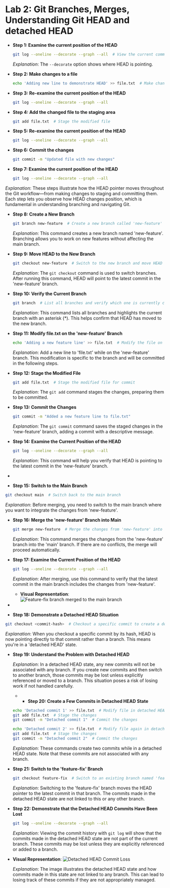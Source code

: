 # Lab 2: Git Branches, Merges, Understanding Git HEAD and detached HEAD

- **Step 1: Examine the current position of the HEAD**

  ```bash
  git log --oneline --decorate --graph --all  # View the current commit history and position of HEAD
  ```

  *Explanation*: The `--decorate` option shows where HEAD is pointing.

- **Step 2: Make changes to a file**

  ```bash
  echo 'Adding new line to demonstrate HEAD' >> file.txt  # Make changes to a tracked file
  ```

- **Step 3: Re-examine the current position of the HEAD**

  ```bash
  git log --oneline --decorate --graph --all
  ```

- **Step 4: Add the changed file to the staging area**

  ```bash
  git add file.txt  # Stage the modified file
  ```

- **Step 5: Re-examine the current position of the HEAD**

  ```bash
  git log --oneline --decorate --graph --all
  ```

- **Step 6: Commit the changes**

  ```bash
  git commit -m "Updated file with new changes"
  ```

- **Step 7: Examine the current position of the HEAD**

  ```bash
  git log --oneline --decorate --graph --all
  ```

*Explanation*: These steps illustrate how the HEAD pointer moves throughout the Git workflow—from making changes to staging and committing them. Each step lets you observe how HEAD changes position, which is fundamental in understanding branching and navigating Git.

- **Step 8: Create a New Branch**

  ```bash
  git branch new-feature  # Create a new branch called 'new-feature'
  ```

  *Explanation*: This command creates a new branch named 'new-feature'. Branching allows you to work on new features without affecting the main branch.

- **Step 9: Move HEAD to the New Branch**

  ```bash
  git checkout new-feature  # Switch to the new branch and move HEAD to it
  ```

  *Explanation*: The `git checkout` command is used to switch branches. After running this command, HEAD will point to the latest commit in the 'new-feature' branch.

- **Step 10: Verify the Current Branch**

  ```bash
  git branch  # List all branches and verify which one is currently checked out
  ```

  *Explanation*: This command lists all branches and highlights the current branch with an asterisk (\*). This helps confirm that HEAD has moved to the new branch.

- **Step 11: Modify file.txt on the 'new-feature' Branch**

  ```bash
  echo 'Adding a new feature line' >> file.txt  # Modify the file on the new-feature branch
  ```

  *Explanation*: Add a new line to 'file.txt' while on the 'new-feature' branch. This modification is specific to the branch and will be committed in the following steps.

- **Step 12: Stage the Modified File**

  ```bash
  git add file.txt  # Stage the modified file for commit
  ```

  *Explanation*: The `git add` command stages the changes, preparing them to be committed.

- **Step 13: Commit the Changes**

  ```bash
  git commit -m "Added a new feature line to file.txt"
  ```

  *Explanation*: The `git commit` command saves the staged changes in the 'new-feature' branch, adding a commit with a descriptive message.

- **Step 14: Examine the Current Position of the HEAD**

  ```bash
  git log --oneline --decorate --graph --all
  ```

  *Explanation*: This command will help you verify that HEAD is pointing to the latest commit in the 'new-feature' branch.

-

- **Step 15: Switch to the Main Branch**

```bash
git checkout main  # Switch back to the main branch
```

*Explanation*: Before merging, you need to switch to the main branch where you want to integrate the changes from 'new-feature'.

- **Step 16: Merge the 'new-feature' Branch into Main**

  ```bash
  git merge new-feature  # Merge the changes from 'new-feature' into 'main'
  ```

  *Explanation*: This command merges the changes from the 'new-feature' branch into the 'main' branch. If there are no conflicts, the merge will proceed automatically.

- **Step 17: Examine the Current Position of the HEAD**

  ```bash
  git log --oneline --decorate --graph --all
  ```

  *Explanation*: After merging, use this command to verify that the latest commit in the main branch includes the changes from 'new-feature'.
  - **Visual Representation**:
  ![Feature-fix branch merged to the main branch](branch_merged_to_main.png)

-

- **Step 18: Demonstrate a Detached HEAD Situation**

```bash
git checkout <commit-hash>  # Checkout a specific commit to create a detached HEAD
```

*Explanation*: When you checkout a specific commit by its hash, HEAD is now pointing directly to that commit rather than a branch. This means you're in a 'detached HEAD' state.

- **Step 19: Understand the Problem with Detached HEAD**

  *Explanation*: In a detached HEAD state, any new commits will not be associated with any branch. If you create new commits and then switch to another branch, those commits may be lost unless explicitly referenced or moved to a branch. This situation poses a risk of losing work if not handled carefully.

    - - **Step 20: Create a Few Commits in Detached HEAD State**

  ```bash
  echo 'Detached commit 1' >> file.txt  # Modify file in detached HEAD state
  git add file.txt  # Stage the changes
  git commit -m "Detached commit 1"  # Commit the changes

  echo 'Detached commit 2' >> file.txt  # Modify file again in detached HEAD state
  git add file.txt  # Stage the changes
  git commit -m "Detached commit 2"  # Commit the changes
  ```

  *Explanation*: These commands create two commits while in a detached HEAD state. Note that these commits are not associated with any branch.

- **Step 21: Switch to the 'feature-fix' Branch**

  ```bash
  git checkout feature-fix  # Switch to an existing branch named 'feature-fix'
  ```

  *Explanation*: Switching to the 'feature-fix' branch moves the HEAD pointer to the latest commit in that branch. The commits made in the detached HEAD state are not linked to this or any other branch.

- **Step 22: Demonstrate that the Detached HEAD Commits Have Been Lost**

  ```bash
  git log --oneline --decorate --graph --all
  ```

  *Explanation*: Viewing the commit history with `git log` will show that the commits made in the detached HEAD state are not part of the current branch. These commits may be lost unless they are explicitly referenced or added to a branch.

- **Visual Representation**:
  ![Detached HEAD Commit Loss](detached_head_loss.png)

  *Explanation*: The image illustrates the detached HEAD state and how commits made in this state are not linked to any branch. This can lead to losing track of these commits if they are not appropriately managed.
